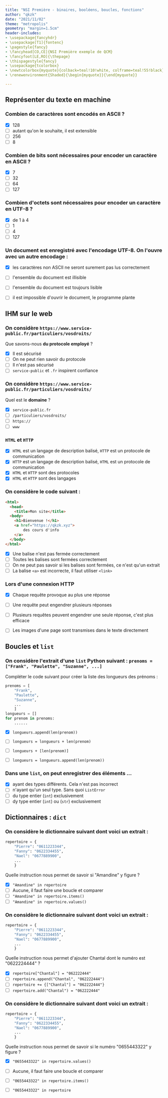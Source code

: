 ```yaml
---
title: "NSI Première - binaires, booléens, boucles, fonctions"
author: "qkzk"
date: "2021/11/02"
theme: "metropolis"
geometry: "margin=1.5cm"
header-includes:
- \usepackage{fancyhdr}
- \usepackage[T1]{fontenc}
- \pagestyle{fancy}
- \fancyhead[CO,CE]{NSI Première exemple de QCM}
- \fancyfoot[LE,RO]{\thepage}
- \thispagestyle{fancy}
- \usepackage{tcolorbox}
- \newtcolorbox{myquote}{colback=teal!10!white, colframe=teal!55!black}
- \renewenvironment{Shaded}{\begin{myquote}}{\end{myquote}}

---
```



## Représenter du texte en machine 

### Combien de caractères sont encodés en ASCII ?

- [x] 128
- [ ] autant qu'on le souhaite, il est extensible
- [ ] 256
- [ ] 8

### Combien de bits sont nécessaires pour encoder un caractère en ASCII ?

- [x] 7
- [ ] 32
- [ ] 64
- [ ] 127

### Combien d'octets sont nécessaires pour encoder un caractère en UTF-8 ?

- [x] de 1 à 4
- [ ] 1
- [ ] 4
- [ ] 127

### Un document est enregistré avec l'encodage UTF-8. On l'ouvre avec un autre encodage :

- [x] les caractères non ASCII ne seront surement pas lus correctement
- [ ] l'ensemble du document est illisible
- [ ] l'ensemble du document est toujours lisible
- [ ] il est impossible d'ouvrir le document, le programme plante


## IHM sur le web


### On considère `https://www.service-public.fr/particuliers/vosdroits/`

Que savons-nous **du protocole employé** ?

- [x] Il est sécurisé
- [ ] On ne peut rien savoir du protocole
- [ ] Il n'est pas sécurisé
- [ ] `service-public` et `.fr` inspirent confiance

### On considère `https://www.service-public.fr/particuliers/vosdroits/`

Quel est le **domaine** ?

- [x] `service-public.fr`
- [ ] `/particuliers/vosdroits/`
- [ ] `https://`
- [ ] `www`

### `HTML` et `HTTP`

- [x] `HTML` est un langage de description balisé, `HTTP` est un protocole de communication
- [x] `HTTP` est un langage de description balisé, `HTML` est un protocole de communication
- [x] `HTML` et `HTTP` sont des protocoles
- [x] `HTML` et `HTTP` sont des langages

### On considère le code suivant :

```html
<html>
  <head>
    <title>Mon site</title>
  <body>
    <h1>Bienvenue !</h1>
    <a href="https://qkzk.xyz">
        des cours d'info
    </a>
  </body>
</html>
```

- [x] Une balise n'est pas fermée correctement
- [ ] Toutes les balises sont fermées correctement
- [ ] On ne peut pas savoir si les balises sont fermées, ce n'est qu'un extrait
- [ ] La balise `<a>` est incorrecte, il faut utiliser `<link>`

### Lors d'une connexion HTTP

- [x] Chaque requête provoque au plus une réponse
- [ ] Une requête peut engendrer plusieurs réponses
- [ ] Plusieurs requêtes peuvent engendrer une seule réponse, c'est plus efficace
- [ ] Les images d'une page sont transmises dans le texte directement


## Boucles et `list`

### On considère l'extrait d'une `list` Python suivant : `prenoms = ["Frank", "Paulette", "Suzanne", ...]`

Compléter le code suivant pour créer la liste des longueurs des prénoms :

```python
prenoms = [
    "Frank", 
    "Paulette", 
    "Suzanne", 
    ...
    ]
longueurs = []
for prenom in prenoms:
    ......
```

- [x] `longueurs.append(len(prenom))`
- [ ] `longueurs = longueurs + len(prenom)`
- [ ] `longueurs + [len(prenom)]`
- [ ] `longueurs = longueurs.append(len(prenom))`


### Dans une `list`, on peut enregistrer des éléments ...


- [x] ayant des types différents. Cela n'est pas incorrect
- [ ] n'ayant qu'un seul type. Sans quoi `ListError`
- [ ] du type entier (`int`) exclusivement
- [ ] dy type entier (`int`) ou (`str`) exclusivement

## Dictionnaires : `dict`

### On considère le dictionnaire suivant dont voici un extrait :

```python
repertoire = {
    "Pierre": "0611223344", 
    "Fanny": "0622334455", 
    "Nael": "0677889900",
    ...
    }
```

Quelle instruction nous permet de savoir si "Amandine" y figure ?

- [x] `"Amandine" in repertoire`
- [ ] Aucune, il faut faire une boucle et comparer
- [ ] `"Amandine" in repertoire.items()`
- [ ] `"Amandine" in repertoire.values()`

### On considère le dictionnaire suivant dont voici un extrait :

```python
repertoire = {
    "Pierre": "0611223344",
    "Fanny": "0622334455",
    "Nael": "0677889900",
    ...
    }
```

Quelle instruction nous permet d'ajouter Chantal dont le numéro est "0622224444" ?

- [x] `repertoire["Chantal"] = "062222444"`
- [ ] `repertoire.append("Chantal", "062222444")`
- [ ] `repertoire += {["Chantal"] = "062222444"}`
- [ ] `repertoire.add("Chantal") = "062222444"`

### On considère le dictionnaire suivant dont voici un extrait :

```python
repertoire = {
    "Pierre": "0611223344",
    "Fanny": "0622334455",
    "Nael": "0677889900",
    ...
    }
```

Quelle instruction nous permet de savoir si le numéro "0655443322" y figure ?

- [x] `"0655443322" in repertoire.values()`
- [ ] Aucune, il faut faire une boucle et comparer
- [ ] `"0655443322" in repertoire.items()`
- [ ] `"0655443322" in repertoire`

